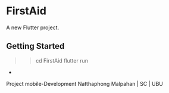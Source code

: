 # FirstAid

A new Flutter project.

## Getting Started
>> cd FirstAid
>> flutter run

-
Project mobile-Development
Natthaphong Malpahan | SC | UBU

